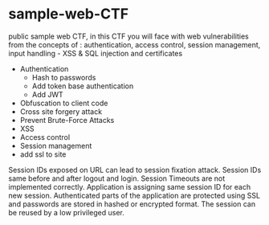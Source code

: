 # sample-web-CTF
public sample web CTF, in this CTF you will face with web vulnerabilities from the concepts of : authentication, access control, session management, input handling - XSS &amp; SQL injection and certificates

- Authentication
	- Hash to passwords
	- Add token base authentication
	- Add JWT
- Obfuscation to client code
- Cross site forgery attack
- Prevent Brute-Force Attacks
- XSS
- Access control
- Session management
- add ssl to site

Session IDs exposed on URL can lead to session fixation attack.
Session IDs same before and after logout and login.
Session Timeouts are not implemented correctly.
Application is assigning same session ID for each new session.
Authenticated parts of the application are protected using SSL and passwords are stored in hashed or encrypted format.
The session can be reused by a low privileged user.
